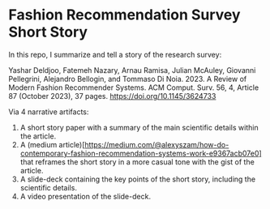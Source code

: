 # Fashion Recommendation Survey Short Story
In this repo, I summarize and tell a story of the research survey:

Yashar Deldjoo, Fatemeh Nazary, Arnau Ramisa, Julian McAuley, Giovanni Pellegrini, Alejandro Bellogin,
and Tommaso Di Noia. 2023. A Review of Modern Fashion Recommender Systems. ACM Comput. Surv. 56, 4,
Article 87 (October 2023), 37 pages.
https://doi.org/10.1145/3624733


Via 4 narrative artifacts:
1. A short story paper with a summary of the main scientific details within the article.
2. A (medium article)[https://medium.com/@alexyszam/how-do-contemporary-fashion-recommendation-systems-work-e9367acb07e0] that reframes the short story in a more casual tone with the gist of the article.
3. A slide-deck containing the key points of the short story, including the scientific details. 
4. A video presentation of the slide-deck.
